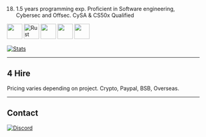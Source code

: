 18. 1.5 years programming exp. Proficient in Software engineering, Cybersec and Offsec. CySA & CS50x Qualified

<p align="left">
  <img src="https://cdn.jsdelivr.net/gh/devicons/devicon/icons/cplusplus/cplusplus-original.svg" width="40" height="40"/>
  <img src="https://upload.wikimedia.org/wikipedia/commons/d/d5/Rust_programming_language_black_logo.svg" width="40" height="40" alt="Rust Logo"/>
  <img src="https://cdn.jsdelivr.net/gh/devicons/devicon/icons/python/python-original.svg" width="40" height="40"/>
  <img src="https://cdn.jsdelivr.net/gh/devicons/devicon/icons/javascript/javascript-original.svg" width="40" height="40"/>
  <img src="https://cdn.jsdelivr.net/gh/devicons/devicon/icons/lua/lua-original.svg" width="40" height="40"/>
</p>

[![Stats](https://github-readme-stats.vercel.app/api?username=dutchpsycho&show_icons=false&count_private=true&theme=dark)]()

---

## 4 Hire

Pricing varies depending on project. Crypto, Paypal, BSB, Overseas.

---

## Contact

[![Discord](https://custom-icon-badges.herokuapp.com/badge/Discord-Swedish.Psycho-7289DA?style=for-the-badge&logo=discord&logoColor=white)](https://discordapp.com/users/Swedish.Psycho)  
